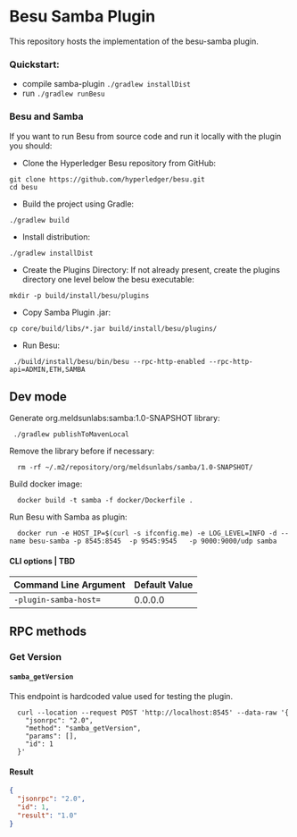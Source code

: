 # Besu Samba Plugin 

This repository hosts the implementation of the besu-samba plugin.

### Quickstart:
- compile samba-plugin `./gradlew installDist`
- run  `./gradlew runBesu `

### Besu and Samba
If you want to run Besu from source code and run it locally with the plugin you should:
- Clone the Hyperledger Besu repository from GitHub:
```shell script
git clone https://github.com/hyperledger/besu.git
cd besu
```
- Build the project using Gradle:
```shell script
./gradlew build
```
- Install distribution:
```shell script
./gradlew installDist 
```
- Create the Plugins Directory:
If not already present, create the plugins directory one level below the besu executable:
```shell script
mkdir -p build/install/besu/plugins
```
- Copy Samba Plugin .jar:
```shell script
cp core/build/libs/*.jar build/install/besu/plugins/
```
- Run Besu:
```shell script
 ./build/install/besu/bin/besu --rpc-http-enabled --rpc-http-api=ADMIN,ETH,SAMBA
```
## Dev mode
Generate org.meldsunlabs:samba:1.0-SNAPSHOT library:

```shell script
 ./gradlew publishToMavenLocal
```
Remove the library before if necessary: 
```shell script
  rm -rf ~/.m2/repository/org/meldsunlabs/samba/1.0-SNAPSHOT/
```
Build docker image:
```shell script
  docker build -t samba -f docker/Dockerfile .
```
Run Besu with Samba as plugin:
```shell script
  docker run -e HOST_IP=$(curl -s ifconfig.me) -e LOG_LEVEL=INFO -d --name besu-samba -p 8545:8545  -p 9545:9545   -p 9000:9000/udp samba
```

#### CLI options | TBD

| Command Line Argument | Default Value |
|-----------------------|---------------|
| `-plugin-samba-host=` | 0.0.0.0       |


## RPC methods

### Get Version
#### `samba_getVersion`

This endpoint is hardcoded value used for testing the plugin. 

```shell
  curl --location --request POST 'http://localhost:8545' --data-raw '{
    "jsonrpc": "2.0",
    "method": "samba_getVersion",
    "params": [],
    "id": 1
  }'
```

#### Result
```json
{
  "jsonrpc": "2.0",
  "id": 1,
  "result": "1.0"
}
```
